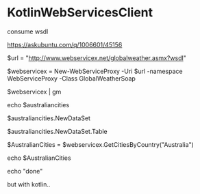 # KotlinWebServicesClient

consume wsdl

https://askubuntu.com/q/1006601/45156





$url = "http://www.webservicex.net/globalweather.asmx?wsdl"


$webservicex = New-WebServiceProxy -Uri $url -namespace WebServiceProxy -Class GlobalWeatherSoap


$webservicex | gm


echo $australiancities


$australiancities.NewDataSet


$australiancities.NewDataSet.Table



 $AustralianCities = $webservicex.GetCitiesByCountry("Australia")

echo $AustralianCities

echo "done"




but with kotlin..
